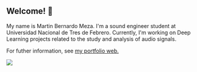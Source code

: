 ## Welcome! 👋

My name is Martin Bernardo Meza. I'm a sound engineer student at Universidad Nacional de Tres de Febrero. 
Currently, I'm working on Deep Learning projects related to the study and analysis of audio signals.

For futher information, see [my portfolio web.](https://martinbmeza.github.io/)

![](https://komarev.com/ghpvc/?username=martinBmeza)
